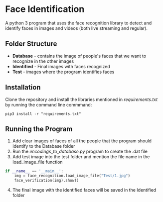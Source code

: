# Face Identification
A python 3 program that uses the face recognition library to detect and identify faces in images and videos (both live streaming and regular). 

## Folder Structure
* __Database__ - contains the image of people's faces that we want to recognize in the other images
* __Identified__ - Final images with faces recognized
* __Test__ - images where the program identifies faces
## Installation

Clone the repository and install the libraries mentioned in *requirements.txt* by running the command line commmand:

    pip3 install -r "requirements.txt"

## Running the Program

 1. Add clear images of faces of all the people that the program should identify to the Database folder
 2.  Run the *encodings_to_database.py* program to create the .dat file
 3. Add test image into the test folder and mention the file name in the load_image_file function 
```python
if __name__ == '__main__':
	img = face_recognition.load_image_file("Test/1.jpg")
	face_verification(img).show()
```
 4. The final image with the identified faces will be saved in the Identified folder
